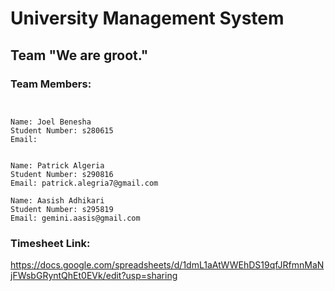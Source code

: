 # University Management System


## Team "We are groot."

### Team Members:
```


Name: Joel Benesha
Student Number: s280615
Email: 


Name: Patrick Algeria
Student Number: s290816
Email: patrick.alegria7@gmail.com

Name: Aasish Adhikari
Student Number: s295819
Email: gemini.aasis@gmail.com

```

### Timesheet Link:

https://docs.google.com/spreadsheets/d/1dmL1aAtWWEhDS19qfJRfmnMaNjFWsbGRyntQhEt0EVk/edit?usp=sharing

